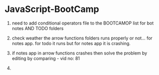 # JavaScript-BootCamp


1. need to add conditional operators file to the BOOTCAMOP list for bot notes AND TODO folders

2. check weather the arrow functions folders runs properly or not... for notes app. for todo it runs  but for
   notes app it is crashing.
   
 3. if notes app in arrow functions crashes then solve the problem by editing by comparing - vid no: 81 
 4. 


